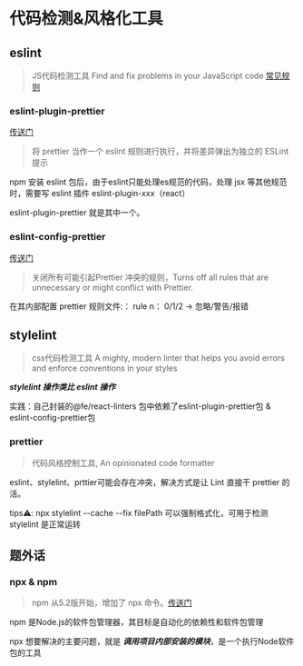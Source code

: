# 代码检测&风格化工具

## eslint

> JS代码检测工具 Find and fix problems in your JavaScript code [常见规则](https://eslint.bootcss.com/docs/rules/)

### eslint-plugin-prettier 

[传送门](https://github.com/prettier/eslint-plugin-prettier)

>将 prettier 当作一个 eslint 规则进行执行，并将差异弹出为独立的 ESLint 提示

npm 安装 eslint 包后，由于eslint只能处理es规范的代码，处理 jsx 等其他规范时，需要写 eslint 插件 eslint-plugin-xxx（react）

eslint-plugin-prettier 就是其中一个。

### eslint-config-prettier 

[传送门](https://github.com/prettier/eslint-config-prettier)

> 关闭所有可能引起Prettier 冲突的规则，Turns off all rules that are unnecessary or might conflict with Prettier.

在其内部配置 prettier 规则文件:：  rule n： 0/1/2 -> 忽略/警告/报错

## stylelint

> css代码检测工具  A mighty, modern linter that helps you avoid errors and enforce conventions in your styles

***stylelint 操作类比 eslint 操作***

实践：自己封装的@fe/react-linters 包中依赖了eslint-plugin-prettier包 & eslint-config-prettier包

### prettier 

> 代码风格控制工具, An opinionated code formatter

eslint、stylelint、prttier可能会存在冲突，解决方式是让 Lint 直接干 prettier 的活。

tips⚠️: npx stylelint --cache --fix filePath 可以强制格式化，可用于检测 stylelint 是正常运转

## 题外话

### npx & npm

>  npm 从5.2版开始，增加了 npx 命令。[传送门](http://www.ruanyifeng.com/blog/2019/02/npx.html)

npm 是Node.js的软件包管理器，其目标是自动化的依赖性和软件包管理

npx 想要解决的主要问题，就是 ***调用项目内部安装的模块***，是一个执行Node软件包的工具

